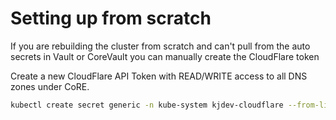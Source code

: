 # Setting up from scratch

If you are rebuilding the cluster from scratch and can't pull from the auto secrets in Vault or CoreVault you can manually create the CloudFlare token 


Create a new CloudFlare API Token with READ/WRITE access to all DNS zones under CoRE.

```bash
kubectl create secret generic -n kube-system kjdev-cloudflare --from-literal=cloudflare_api_token=TOKEN_HERE
```
